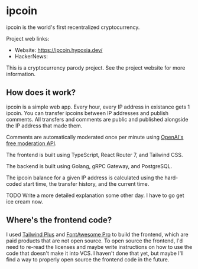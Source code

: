 # ipcoin

ipcoin is the world's first recentralized cryptocurrency.

Project web links:

* Website: https://ipcoin.hypoxia.dev/
* HackerNews:

This is a cryptocurrency parody project. See the project website for more information.

## How does it work?

ipcoin is a simple web app. Every hour, every IP address in existance gets 1 ipcoin. You can transfer ipcoins between IP
addresses and publish comments. All transfers and comments are public and published alongside the IP address that made
them.

Comments are automatically moderated once per minute
using [OpenAI's free moderation API](https://platform.openai.com/docs/guides/moderation).

The frontend is built using TypeScript, React Router 7, and Tailwind CSS.

The backend is built using Golang, gRPC Gateway, and PostgreSQL.

The ipcoin balance for a given IP address is calculated using the hard-coded start time, the transfer history, and the
current time.

TODO Write a more detailed explanation some other day. I have to go get ice cream now.

## Where's the frontend code?

I used [Tailwind Plus](https://tailwindcss.com/plus#pricing) and [FontAwesome Pro](https://fontawesome.com/plans) to
build the frontend, which are paid products that are not open source. To open source the frontend, I'd need to re-read
the licenses and maybe write instructions on how to use the code that doesn't make it into VCS. I haven't done that yet,
but maybe I'll find a way to properly open source the frontend code in the future.
